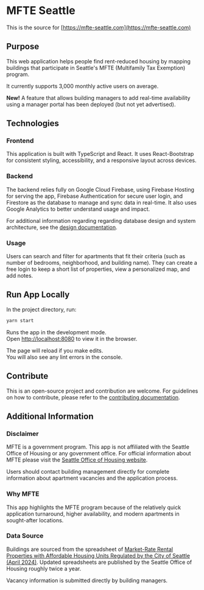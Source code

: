 # MFTE Seattle

This is the source for [https://mfte-seattle.com](https://mfte-seattle.com)

## Purpose

This web application helps people find rent-reduced housing by mapping buildings that participate in Seattle's MFTE (Multifamily Tax Exemption) program.

It currently supports 3,000 monthly active users on average.

**New!** A feature that allows building managers to add real-time availability using a manager portal has been deployed (but not yet advertised).

## Technologies

### Frontend

This application is built with TypeScript and React. It uses React-Bootstrap for consistent styling, accessibility, and a responsive layout across devices.

### Backend

The backend relies fully on Google Cloud Firebase, using Firebase Hosting for serving the app, Firebase Authentication for secure user login, and Firestore as the database to manage and sync data in real-time. It also uses Google Analytics to better understand usage and impact.

For additional information regarding regarding database design and system architecture, see the [design documentation](./DESIGN.md).

### Usage

Users can search and filter for apartments that fit their criteria (such as number of bedrooms, neighborhood, and building name). They can create a free login to keep a short list of properties, view a personalized map, and add notes.

## Run App Locally

In the project directory, run:

```bash
yarn start
```

Runs the app in the development mode.\
Open [http://localhost:8080](http://localhost:8080) to view it in the browser.

The page will reload if you make edits.\
You will also see any lint errors in the console.

## Contribute

This is an open-source project and contribution are welcome. For guidelines on how to contribute, please refer to the [contributing documentation](./CONTRIBUTE.md).

## Additional Information

### Disclaimer

MFTE is a government program. This app is not affiliated with the Seattle Office of Housing or any government office. For official information about MFTE please visit the [Seattle Office of Housing website](https://seattle.gov/housing).

Users should contact building management directly for complete information about apartment vacancies and the application process.

### Why MFTE

This app highlights the MFTE program because of the relatively quick application turnaround, higher availability, and modern apartments in sought-after locations.

### Data Source

Buildings are sourced from the spreadsheet of [Market-Rate Rental Properties with Affordable Housing Units Regulated by the City of Seattle (April 2024)](https://www.seattle.gov/documents/Departments/Housing/Renters/Affordable_Rental_Housing_MFTE-MHA-IZ.pdf). Updated spreadsheets are published by the Seattle Office of Housing roughly twice a year.

Vacancy information is submitted directly by building managers.
